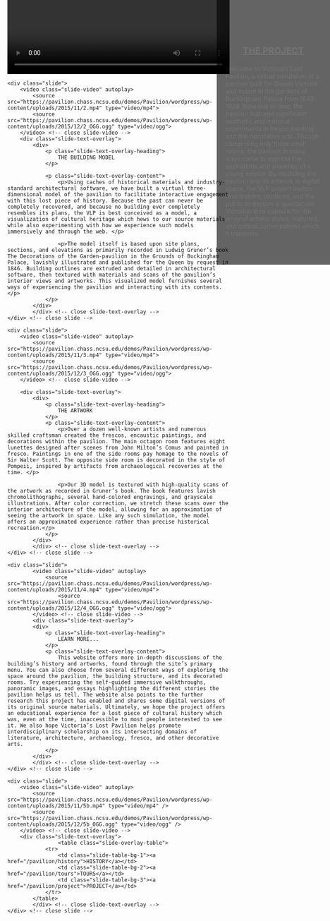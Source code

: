 ```yaml
---
layout: default
title: Home
permalink: /home/
---
```


<div class="slider">
	<div class="slide">
		<video class="slide-video" autoplay>
			<source src="https://pavilion.chass.ncsu.edu/demos/Pavilion/wordpress/wp-content/uploads/2015/11/1B.mp4" type="video/mp4">
			<source src="https://pavilion.chass.ncsu.edu/demos/Pavilion/wordpress/wp-content/uploads/2015/12/1B_OGG.ogg" type="video/ogg">
	  	</video> <!-- close slide-video -->
		<div class="slide-text-overlay">
			<div>
				<p class="slide-text-overlay-heading">
					THE PROJECT
				</p>
				<p class="slide-text-overlay-content">
					Welcome to Victoria’s Lost Pavilion, a virtual simulation of a pavilion built for Queen Victoria and extant in the gardens of Buckingham Palace from 1842-1928. Now lost to time, the pavilion featured significant aesthetic and material experiments in fresco painting and the decorative arts. Though comprising only three small rooms, the pavilion in many ways came to express the aspirations and anxieties of a young empire. By modeling the pavilion and its artwork in digital space, the VLP project invites researchers, students, and the public to explore a spectacular Victorian time capsule for the array of artistic styles, histories, and critical conversations which it transmits.
				</p>
			</div>
		</div> <!-- close slide-text-overlay -->
 	</div> <!-- close slide -->
	
	<div class="slide">
		<video class="slide-video" autoplay>
			<source src="https://pavilion.chass.ncsu.edu/demos/Pavilion/wordpress/wp-content/uploads/2015/11/2.mp4" type="video/mp4">
			<source src="https://pavilion.chass.ncsu.edu/demos/Pavilion/wordpress/wp-content/uploads/2015/12/2_OGG.ogg" type="video/ogg">
		</video> <!-- close slide-video -->
		<div class="slide-text-overlay">
			<div>
				<p class="slide-text-overlay-heading">
					THE BUILDING MODEL
				</p>

				<p class="slide-text-overlay-content">
					<p>Using caches of historical materials and industry-standard architectural software, we have built a virtual three-dimensional model of the pavilion to facilitate interactive engagement with this lost piece of history. Because the past can never be completely recovered, and because no building ever completely resembles its plans, the VLP is best conceived as a model, a visualization of cultural heritage which hews to our source materials while also experimenting with how we experience such models immersively and through the web. </p>

					<p>The model itself is based upon site plans, sections, and elevations as primarily recorded in Ludwig Gruner’s book The Decorations of the Garden-pavilion in the Grounds of Buckingham Palace, lavishly illustrated and published for the Queen by request in 1846. Building outlines are extruded and detailed in architectural software, then textured with materials and scans of the pavilion’s interior views and artworks. This visualized model furnishes several ways of experiencing the pavilion and interacting with its contents.</p>
				</p>
			</div>
        	</div> <!-- close slide-text-overlay -->
	</div> <!-- close slide -->
	
	<div class="slide">
		<video class="slide-video" autoplay>
			<source src="https://pavilion.chass.ncsu.edu/demos/Pavilion/wordpress/wp-content/uploads/2015/11/3.mp4" type="video/mp4">
			<source src="https://pavilion.chass.ncsu.edu/demos/Pavilion/wordpress/wp-content/uploads/2015/12/3_OGG.ogg" type="video/ogg">
		</video> <!-- close slide-video -->
	    	
		<div class="slide-text-overlay">
			<div>
				<p class="slide-text-overlay-heading">
					THE ARTWORK
				</p>
				<p class="slide-text-overlay-content">
					<p>Over a dozen well-known artists and numerous skilled craftsman created the frescos, encaustic paintings, and decorations within the pavilion. The main octagon room features eight lunettes designed after scenes from John Milton’s Comus and painted in fresco. Paintings in one of the side rooms pay homage to the novels of Sir Walter Scott. The opposite side room is decorated in the style of Pompeii, inspired by artifacts from archaeological recoveries at the time. </p>

					<p>Our 3D model is textured with high-quality scans of the artwork as recorded in Gruner’s book. The book features lavish chromolithographs, several hand-colored engravings, and grayscale illustrations. After color correction, we stretch these scans over the interior architecture of the model, allowing for an approximation of seeing the artwork in space. Like any such simulation, the model offers an approximated experience rather than precise historical recreation.</p>
				</p>
			</div>
        	</div> <!-- close slide-text-overlay -->
	</div> <!-- close slide -->
	
	<div class="slide">
        	<video class="slide-video" autoplay>
        		<source src="https://pavilion.chass.ncsu.edu/demos/Pavilion/wordpress/wp-content/uploads/2015/11/4.mp4" type="video/mp4">
               		<source src="https://pavilion.chass.ncsu.edu/demos/Pavilion/wordpress/wp-content/uploads/2015/12/4_OGG.ogg" type="video/ogg">  
    		</video> <!-- close slide-video -->
    		<div class="slide-text-overlay">
			<div>
				<p class="slide-text-overlay-heading">
					LEARN MORE...
				</p>
				<p class="slide-text-overlay-content">
					This website offers more in-depth discussions of the building’s history and artworks, found through the site’s primary menu. You can also choose from several different ways of exploring the space around the pavilion, the building structure, and its decorated rooms. Try experiencing the self-guided immersive walkthroughs, panoramic images, and essays highlighting the different stories the pavilion helps us tell. The website also points to the further research this project has enabled and shares some digital versions of its original source materials. Ultimately, we hope the project offers an educational experience for a lost piece of cultural history which was, even at the time, inaccessible to most people interested to see it. We also hope Victoria’s Lost Pavilion helps promote interdisciplinary scholarship on its intersecting domains of literature, architecture, archaeology, fresco, and other decorative arts.
				</p>
			</div>
    		</div> <!-- close slide-text-overlay -->
  	</div> <!-- close slide -->
  	
	<div class="slide">
		<video class="slide-video" autoplay>
			<source src="https://pavilion.chass.ncsu.edu/demos/Pavilion/wordpress/wp-content/uploads/2015/11/5b.mp4" type="video/mp4" />
			<source src="https://pavilion.chass.ncsu.edu/demos/Pavilion/wordpress/wp-content/uploads/2015/12/5b_OGG.ogg" type="video/ogg" />
		</video> <!-- close slide-video -->
		<div class="slide-text-overlay">
                	<table class="slide-overlay-table">
				<tr>
					<td class="slide-table-bg-1"><a href="/pavilion/history">HISTORY</a></td>
					<td class="slide-table-bg-2"><a href="/pavilion/tours">TOURS</a></td>
					<td class="slide-table-bg-3"><a href="/pavilion/project">PROJECT</a></td>
				</tr>
			</table>
        	</div> <!-- close slide-text-overlay -->
	</div> <!-- close slide -->
</div>

<script>
  $(document).ready(function(){
    $(".slider").slick({
      dots : true ,
      pauseOnDotsHover : true ,
      autoplay : true ,
      autoplaySpeed : 20000 ,
      arrows : false
    }) ;
  }) ;
</script>

<style>
	.content-wrapper {
		padding : 0 !important ;
		max-width : 100% ;
	}
	
	.slider {
		width : 100% ;
		height : 600px ;
	}
	
	.slide-video {
		width : 100% ;
		margin-top : -236.5px ;
	}
	
	.slide-text-overlay {
		background-color : #000 ;
		opacity : 0.6 ;
		padding : 20px ;
		position : absolute ;
		height : 560px ;
		max-width : 950px ;
		margin-left : 475px ;
		z-index : 100 ;
		top : 0px ;
		overflow : hidden ;
	}
	
	.slide-text-overlay div {
		margin-top : 300px ;
		transform : translate(0,-50%) ;
	}
	
	.slide-text-overlay-heading {
		font-size : 20px ;
		text-align : center ;
		opacity : 1 ;
		font-weight : bold ;
		text-decoration : underline ;
	}
	
	.slide-text-overlay-content {
		opacity : 1 ;
	}
	
	.slide-table-bg-1 { 
		background-image : url("https://pavilion.chass.ncsu.edu/demos/Pavilion/wordpress/wp-content/uploads/2015/12/HISTORYBW.jpg") ;
		background-size : 100% 100% ;
		background-repeat : no-repeat ;
		background-position : center ;
		font-weight : bold ;
		border : 1px solid #CCC ;
		height : 600px ;
	}
	
	.slide-table-bg-2 { 
                background-image : url("https://pavilion.chass.ncsu.edu/demos/Pavilion/wordpress/wp-content/uploads/2015/12/projectBW.jpg") ;
                background-size : 100% 100% ;
                background-repeat : no-repeat ;
                background-position : center ;
                font-weight : bold ;
                border : 1px solid #CCC ;
                height : 600px ;
        }
	
	.slide-table-bg-1 { 
                background-image : url("https://pavilion.chass.ncsu.edu/demos/Pavilion/wordpress/wp-content/uploads/2015/12/toursBW.jpg") ;
                background-size : 100% 100% ;
                background-repeat : no-repeat ;
                background-position : center ;
                font-weight : bold ;
                border : 1px solid #CCC ;
                height : 600px ;
        }
	
	.slick-dots {
		margin-top : -35px ;
		text-align : center ;
	}
</style>

